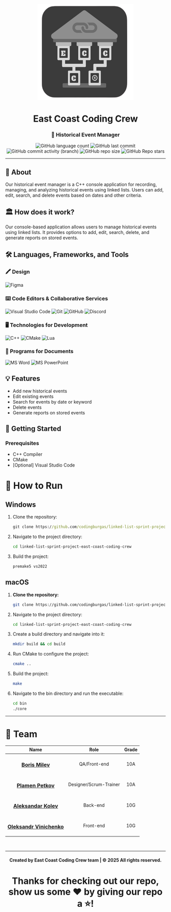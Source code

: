 <p align="center">
    <img src="assets/logo.png" alt="Project Logo" width="300" height="300">
</p>

<h1 align="center">East Coast Coding Crew</h1>
<h3 align="center">📜 Historical Event Manager</h3>

<div align="center">
    <img alt="GitHub language count" src="https://img.shields.io/github/languages/count/codingburgas/linked-list-sprint-project-east-coast-coding-crew?style=for-the-badge">
    <img alt="GitHub last commit" src="https://img.shields.io/github/last-commit/codingburgas/linked-list-sprint-project-east-coast-coding-crew?style=for-the-badge">
    <img alt="GitHub commit activity (branch)" src="https://img.shields.io/github/commit-activity/t/codingburgas/linked-list-sprint-project-east-coast-coding-crew/dev?style=for-the-badge">
    <img alt="GitHub repo size" src="https://img.shields.io/github/repo-size/codingburgas/linked-list-sprint-project-east-coast-coding-crew?style=for-the-badge">
    <img alt="GitHub Repo stars" src="https://img.shields.io/github/stars/codingburgas/linked-list-sprint-project-east-coast-coding-crew?style=for-the-badge">
</div>

---

## 📜 About

Our historical event manager is a C++ console application for recording, managing, and analyzing historical events using linked lists. Users can add, edit, search, and delete events based on dates and other criteria.

## 🏛️ How does it work?

Our console-based application allows users to manage historical events using linked lists. It provides options to add, edit, search, delete, and generate reports on stored events.

## 🛠️ Languages, Frameworks, and Tools

### 🖍 Design
<div align="left">
    <img height="32" width="32" src="https://cdn.simpleicons.org/figma" alt="Figma"/>
</div>

### ⌨️ Code Editors & Collaborative Services
<div align="left">
    <img height="32" width="32" src="https://upload.wikimedia.org/wikipedia/commons/thumb/9/9a/Visual_Studio_Code_1.35_icon.svg/2048px-Visual_Studio_Code_1.35_icon.svg.png" alt="Visual Studio Code"/>
    <img height="32" width="32" src="https://cdn.simpleicons.org/git" alt="Git"/>
    <img height="32" width="32" src="https://cdn.simpleicons.org/github/F5F5F7" alt="GitHub"/>
    <img height="32" width="32" src="https://cdn.simpleicons.org/discord" alt="Discord"/>
</div>

### 🖥 Technologies for Development
<div align="left">
    <img height="32" width="32" src="https://cdn.simpleicons.org/cplusplus" alt="C++"/>
    <img height="32" width="32" src="https://cdn.simpleicons.org/cmake" alt="CMake"/>
    <img height="32" width="32" src="https://cdn.simpleicons.org/lua" alt="Lua"/>
</div>

### 📄 Programs for Documents
<div align="left">
    <img height="32" width="32" src="https://img.icons8.com/color/344/ms-word.png" alt="MS Word"/>
    <img height="32" width="32" src="https://img.icons8.com/color/344/ms-powerpoint.png" alt="MS PowerPoint"/>
</div>

## 💡 Features

- Add new historical events
- Edit existing events
- Search for events by date or keyword
- Delete events
- Generate reports on stored events

## 🚀 Getting Started

### Prerequisites

- C++ Compiler
- CMake
- [Optional] Visual Studio Code
# 🚀 How to Run

## Windows
1. Clone the repository:
   ```cmd
   git clone https://github.com/codingburgas/linked-list-sprint-project-east-coast-coding-crew.git

2. Navigate to the project directory:
    ```bash
    cd linked-list-sprint-project-east-coast-coding-crew
    ```

3. Build the project:
    ```bash
    premake5 vs2022
    ```
## macOS
1. **Clone the repository:**
   ```bash
   git clone https://github.com/codingburgas/linked-list-sprint-project-east-coast-coding-crew.git
   
2. Navigate to the project directory:
    ```bash
    cd linked-list-sprint-project-east-coast-coding-crew
    ```

3. Create a build directory and navigate into it:
    ```bash
    mkdir build && cd build
    ```
4. Run CMake to configure the project:
    ```bash
    cmake ..
    ```
5. Build the project:
    ```bash
    make
    ```
6. Navigate to the bin directory and run the executable:
    ```bash
    cd bin
    ./core
    ```
<hr>

# 👥 Team

| Name | Role | Grade |
| :---:   | :---: | :---: |
|  <h3><a href = "https://github.com/BRMilev22">Boris Milev</a></h3> | QA/Front-end | 10A |
| <h3><a href = "https://github.com/PRPetkov22">Plamen Petkov</a></h3> | Designer/Scrum-Trainer | 10A |
| <h3><a href = "https://github.com/AMKolev22">Aleksandar Kolev</a></h3> |  Back-end  | 10G |
| <h3><a href = "https://github.com/VOOleksandrov22">Oleksandr Vinichenko</a></h3> | Front-end | 10G |
<br>
<hr>

<h4 align="center">Created by East Coast Coding Crew team | &copy; 2025 All rights reserved.</h4>
<h1 align="center">Thanks for checking out our repo, show us some ❤️ by giving our repo a ⭐️!</h1>


